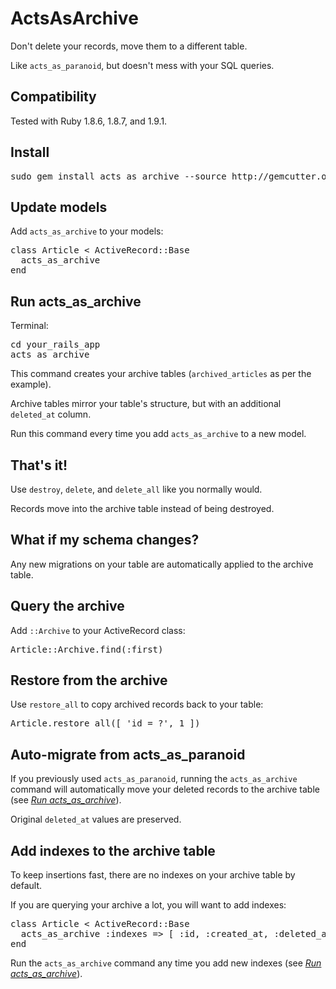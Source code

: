 ActsAsArchive
=============

Don't delete your records, move them to a different table.

Like <code>acts\_as\_paranoid</code>, but doesn't mess with your SQL queries.

Compatibility
-------------

Tested with Ruby 1.8.6, 1.8.7, and 1.9.1. 

Install
-------

<pre>
sudo gem install acts_as_archive --source http://gemcutter.org
</pre>

Update models
-------------

Add <code>acts\_as\_archive</code> to your models:

<pre>
class Article < ActiveRecord::Base
  acts_as_archive
end
</pre>

<a name="run_acts_as_archive"></a>

Run acts\_as\_archive
---------------------

Terminal:

<pre>
cd your_rails_app
acts_as_archive
</pre>

This command creates your archive tables (<code>archived_articles</code> as per the example).

Archive tables mirror your table's structure, but with an additional <code>deleted_at</code> column.

Run this command every time you add <code>acts\_as\_archive</code> to a new model.

That's it!
----------

Use <code>destroy</code>, <code>delete</code>, and <code>delete_all</code> like you normally would.

Records move into the archive table instead of being destroyed.

What if my schema changes?
--------------------------

Any new migrations on your table are automatically applied to the archive table.

Query the archive
-----------------

Add <code>::Archive</code> to your ActiveRecord class:

<pre>
Article::Archive.find(:first)
</pre>

Restore from the archive
------------------------

Use <code>restore\_all</code> to copy archived records back to your table:

<pre>
Article.restore_all([ 'id = ?', 1 ])
</pre>

Auto-migrate from acts\_as\_paranoid
------------------------------------

If you previously used <code>acts\_as\_paranoid</code>, running the <code>acts\_as\_archive</code>
command will automatically move your deleted records to the archive table
(see <a href="#run_acts_as_archive">_Run acts\_as\_archive_</a>).

Original <code>deleted_at</code> values are preserved.

Add indexes to the archive table
--------------------------------

To keep insertions fast, there are no indexes on your archive table by default.

If you are querying your archive a lot, you will want to add indexes:

<pre>
class Article < ActiveRecord::Base
  acts_as_archive :indexes => [ :id, :created_at, :deleted_at ]
end
</pre>

Run the <code>acts\_as\_archive</code> command any time you add new indexes
(see <a href="#run_acts_as_archive">_Run acts\_as\_archive_</a>).
